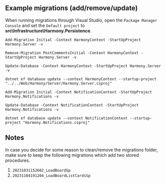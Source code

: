 ## Example migrations (add/remove/update)

When running migrations through Visual Studio, open the `Package Manager Console` and set the `Default project` to __src\Infrastructure\Harmony.Persistence__.

```
Add-Migration Initial -Context HarmonyContext -StartUpProject Harmony.Server -v
```

```
Remove-Migration PostCommentsInitial -Context HarmonyContext -StartUpProject Harmony.Server -v
```

```
Update-Database -Context HarmonyContext -StartUpProject Harmony.Server -v
```

```
dotnet ef database update --context HarmonyContext --startup-project "../../Web/Harmony/Server/Harmony.Server.csproj"
```

```
Add-Migration Initial -Context NotificationContext -StartUpProject Harmony.Notifications -v
```

```
Update-Database -Context NotificationContext -StartUpProject Harmony.Notifications -v
```

```
dotnet ef database update --context NotificationContext --startup-project "Harmony.Notifications.csproj"
```

## Notes
In case you decide for some reason to clean/remove the migrations folder, make sure to keep the following migrations which add two stored procedures.

1. `20231031152602_LoadBoardSp`
2. `20231104191204_LoadBoardListCardsSp`
